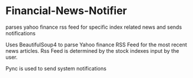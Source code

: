 # Financial-News-Notifier
parses yahoo finance rss feed for specific index related news and sends notifications


Uses BeautifulSoup4 to parse Yahoo finance RSS Feed for the most recent news articles. Rss Feed is determined by the stock indexes input by the user. 

Pync is used to send system notifications

